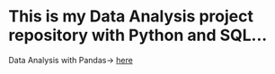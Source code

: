 # This is my Data Analysis project repository with Python and SQL...

Data Analysis with Pandas-> [here](https://github.com/nafiul-araf/Pandas-Projects)
